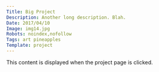 ```yaml
---
Title: Big Project
Description: Another long description. Blah.
Date: 2017/04/10
Image: img14.jpg
Robots: noindex,nofollow
Tags: art pineapples
Template: project
---
```


This content is displayed when the project page is clicked.